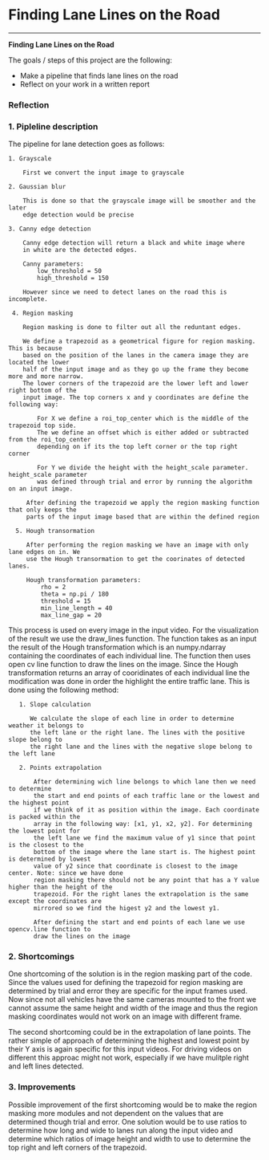 # **Finding Lane Lines on the Road** 

---

**Finding Lane Lines on the Road**

The goals / steps of this project are the following:
* Make a pipeline that finds lane lines on the road
* Reflect on your work in a written report


### Reflection

### 1. Pipleline description

The pipeline for lane detection goes as follows: 

    1. Grayscale
    
        First we convert the input image to grayscale
    
    2. Gaussian blur 
    
        This is done so that the grayscale image will be smoother and the later 
        edge detection would be precise
        
    3. Canny edge detection 
    
        Canny edge detection will return a black and white image where 
        in white are the detected edges.
        
        Canny parameters:         
            low_threshold = 50
            high_threshold = 150
        
        However since we need to detect lanes on the road this is incomplete.
        
     4. Region masking
     
        Region masking is done to filter out all the reduntant edges. 
        
        We define a trapezoid as a geometrical figure for region masking. This is because
        based on the position of the lanes in the camera image they are located the lower
        half of the input image and as they go up the frame they become more and more narrow. 
        The lower corners of the trapezoid are the lower left and lower right bottom of the 
        input image. The top corners x and y coordinates are define the following way: 
            
            For X we define a roi_top_center which is the middle of the trapezoid top side. 
            The we define an offset which is either added or subtracted from the roi_top_center
            depending on if its the top left corner or the top right corner
            
            For Y we divide the height with the height_scale parameter. height_scale parameter
            was defined through trial and error by running the algorithm on an input image.
            
         After defining the trapezoid we apply the region masking function that only keeps the
         parts of the input image based that are within the defined region
         
      5. Hough transormation
      
         After performing the region masking we have an image with only lane edges on in. We 
         use the Hough transormation to get the coorinates of detected lanes. 
         
         Hough transformation parameters:         
             rho = 2  
             theta = np.pi / 180  
             threshold = 15  
             min_line_length = 40 
             max_line_gap = 20 
         
This process is used on every image in the input video. For the visualization of the result
we use the draw_lines function. The function takes as an input the result of the 
Hough transformation which is an numpy.ndarray containing the coordinates of each individual line.
The function then uses open cv line function to draw the lines on the image. Since the Hough
transformation returns an array of cooridinates of each individual line the modification was 
done in order the highlight the entire traffic lane. This is done using the following method:

       1. Slope calculation
       
          We calculate the slope of each line in order to determine weather it belongs to 
          the left lane or the right lane. The lines with the positive slope belong to
          the right lane and the lines with the negative slope belong to the left lane
          
       2. Points extrapolation 
       
           After determining wich line belongs to which lane then we need to determine 
           the start and end points of each traffic lane or the lowest and the highest point
           if we think of it as position within the image. Each coordinate is packed within the 
           array in the following way: [x1, y1, x2, y2]. For determining the lowest point for 
           the left lane we find the maximum value of y1 since that point is the closest to the 
           bottom of the image where the lane start is. The highest point is determined by lowest 
           value of y2 since that coordinate is closest to the image center. Note: since we have done
           region masking there should not be any point that has a Y value higher than the height of the
           trapezoid. For the right lanes the extrapolation is the same except the coordinates are 
           mirrored so we find the higest y2 and the lowest y1. 
           
           After defining the start and end points of each lane we use opencv.line function to 
           draw the lines on the image


### 2. Shortcomings


One shortcoming of the solution is in the region masking part of the code. Since 
the values used for defining the trapezoid for region masking are determined by 
trial and error they are specific for the input frames used. Now since not all 
vehicles have the same cameras mounted to the front we cannot assume the same 
height and width of the image and thus the region masking coordinates would not 
work on an image with different frame.

The second shortcoming could be in the extrapolation of lane points. The rather
simple of approach of determining the highest and lowest point by their Y axis is 
again specific for this input videos. For driving videos on different this 
approac might not work, especially if we have mulitple right and left lines detected. 


### 3. Improvements

Possible improvement of the first shortcoming would be to make the region masking more modules
and not dependent on the values that are determined though trial and error. One solution would
be to use ratios to determine how long and wide to lanes run along the input video and determine 
which ratios of image height and width to use to determine the top right and left corners of the 
trapezoid. 
